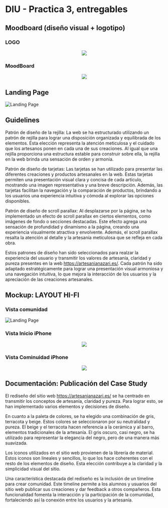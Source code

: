 # DIU - Practica 3, entregables

## Moodboard (diseño visual + logotipo)   

### __LOGO__

<p align="center">
    <img src="./img/logo.svg#center">
</p>

### __MoodBoard__

<p align="center">
    <img src="./img/moodboard.png#center">
</p>

## Landing Page

![Landing Page](./img/Landing.png)

## Guidelines

Patrón de diseño de la rejilla: La web se ha estructurado utilizando un patrón de rejilla para lograr una disposición organizada y equilibrada de los elementos. Esta elección representa la atención meticulosa y el cuidado que los artesanos ponen en cada una de sus creaciones. Al igual que una rejilla proporciona una estructura estable para construir sobre ella, la rejilla en la web brinda una sensación de orden y armonía.

Patrón de diseño de tarjetas: Las tarjetas se han utilizado para presentar las diferentes creaciones y productos artesanales en la web. Estas tarjetas permiten una presentación visual clara y concisa de cada artículo, mostrando una imagen representativa y una breve descripción. Además, las tarjetas facilitan la navegación y la comparación de productos, brindando a los usuarios una experiencia intuitiva y cómoda al explorar las opciones disponibles.

Patrón de diseño de scroll parallax: Al desplazarse por la página, se ha implementado un efecto de scroll parallax en ciertos elementos, como imágenes de fondo o secciones destacadas. Este efecto agrega una sensación de profundidad y dinamismo a la página, creando una experiencia visualmente atractiva y envolvente. Además, el scroll parallax resalta la atención al detalle y la artesanía meticulosa que se refleja en cada obra.

Estos patrones de diseño han sido seleccionados para realzar la experiencia del usuario y transmitir los valores de artesanía, claridad y pureza presentes en la web https://artesanianazari.es/. Cada patrón ha sido adaptado estratégicamente para lograr una presentación visual armoniosa y una navegación intuitiva, lo que mejora la interacción de los usuarios y la apreciación de las creaciones artesanales.

## Mockup: LAYOUT HI-FI

### Vista comunidad

![Landing Page](./img/Wireframe.png)

### Vista Inicio iPhone
<p align="center">
    <img src="./img/iPhone14-1.png#center">
</p>

### Vista Cominuidad iPhone
<p align="center">
    <img src="./img/iPhone14-2.png#center">
</p>

## Documentación: Publicación del Case Study

El rediseño del sitio web https://artesanianazari.es/ se ha centrado en transmitir los conceptos de artesanía, claridad y pureza. Para lograr esto, se han implementado varios elementos y decisiones de diseño.

En cuanto a la paleta de colores, se ha elegido una combinación de gris, terracota y beige. Estos colores se seleccionaron por su neutralidad y pureza. El beige y el terracota hacen referencia a la cerámica y al barro, elementos tradicionales de la artesanía. El gris oscuro, casi negro, se ha utilizado para representar la elegancia del negro, pero de una manera más suavizada.

Los iconos utilizados en el sitio web provienen de la librería de material. Estos iconos son lineales y sencillos, lo que los hace coherentes con el resto de los elementos de diseño. Esta elección contribuye a la claridad y la simplicidad visual del sitio.

Una característica destacada del rediseño es la inclusión de un timeline para crear comunidad. Este timeline permite a los alumnos y usuarios del sitio web publicar sus creaciones y dar feedback a otros compañeros. Esta funcionalidad fomenta la interacción y la participación de la comunidad, fortaleciendo así la conexión entre los usuarios y la artesanía.